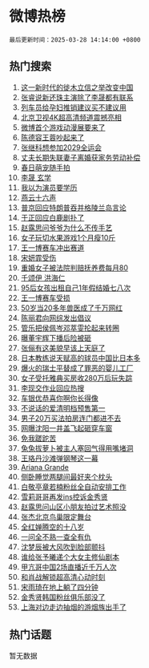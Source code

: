 # 微博热榜

`最后更新时间：2025-03-28 14:14:00 +0800`

## 热门搜索

1. [这一新时代的徙木立信之举改变中国](https://m.weibo.cn/search?containerid=100103type%3D1%26t%3D10%26q%3D%23%E8%BF%99%E4%B8%80%E6%96%B0%E6%97%B6%E4%BB%A3%E7%9A%84%E5%BE%99%E6%9C%A8%E7%AB%8B%E4%BF%A1%E4%B9%8B%E4%B8%BE%E6%94%B9%E5%8F%98%E4%B8%AD%E5%9B%BD%23&stream_entry_id=51&isnewpage=1&extparam=seat%3D1%26filter_type%3Drealtimehot%26stream_entry_id%3D51%26c_type%3D51%26q%3D%2523%25E8%25BF%2599%25E4%25B8%2580%25E6%2596%25B0%25E6%2597%25B6%25E4%25BB%25A3%25E7%259A%2584%25E5%25BE%2599%25E6%259C%25A8%25E7%25AB%258B%25E4%25BF%25A1%25E4%25B9%258B%25E4%25B8%25BE%25E6%2594%25B9%25E5%258F%2598%25E4%25B8%25AD%25E5%259B%25BD%2523%26cate%3D10103%26dgr%3D0%26pos%3D0%26display_time%3D1743142439%26pre_seqid%3D17431424393990316896591)
1. [张睿说新还珠主演除了李晟都有联系](https://m.weibo.cn/search?containerid=100103type%3D1%26t%3D10%26q%3D%23%E5%BC%A0%E7%9D%BF%E8%AF%B4%E6%96%B0%E8%BF%98%E7%8F%A0%E4%B8%BB%E6%BC%94%E9%99%A4%E4%BA%86%E6%9D%8E%E6%99%9F%E9%83%BD%E6%9C%89%E8%81%94%E7%B3%BB%23&stream_entry_id=31&isnewpage=1&extparam=seat%3D1%26band_rank%3D1%26stream_entry_id%3D31%26q%3D%2523%25E5%25BC%25A0%25E7%259D%25BF%25E8%25AF%25B4%25E6%2596%25B0%25E8%25BF%2598%25E7%258F%25A0%25E4%25B8%25BB%25E6%25BC%2594%25E9%2599%25A4%25E4%25BA%2586%25E6%259D%258E%25E6%2599%259F%25E9%2583%25BD%25E6%259C%2589%25E8%2581%2594%25E7%25B3%25BB%2523%26dgr%3D0%26pos%3D0%26filter_type%3Drealtimehot%26c_type%3D31%26flag%3D1%26realpos%3D1%26cate%3D5001%26lcate%3D5001%26display_time%3D1743142439%26pre_seqid%3D17431424393990316896591)
1. [列车员给孕妇推销建议买不建议用](https://m.weibo.cn/search?containerid=100103type%3D1%26t%3D10%26q%3D%23%E5%88%97%E8%BD%A6%E5%91%98%E7%BB%99%E5%AD%95%E5%A6%87%E6%8E%A8%E9%94%80%E5%BB%BA%E8%AE%AE%E4%B9%B0%E4%B8%8D%E5%BB%BA%E8%AE%AE%E7%94%A8%23&stream_entry_id=31&isnewpage=1&extparam=seat%3D1%26band_rank%3D2%26stream_entry_id%3D31%26q%3D%2523%25E5%2588%2597%25E8%25BD%25A6%25E5%2591%2598%25E7%25BB%2599%25E5%25AD%2595%25E5%25A6%2587%25E6%258E%25A8%25E9%2594%2580%25E5%25BB%25BA%25E8%25AE%25AE%25E4%25B9%25B0%25E4%25B8%258D%25E5%25BB%25BA%25E8%25AE%25AE%25E7%2594%25A8%2523%26dgr%3D0%26pos%3D1%26filter_type%3Drealtimehot%26c_type%3D31%26flag%3D1%26realpos%3D2%26cate%3D5001%26lcate%3D5001%26display_time%3D1743142439%26pre_seqid%3D17431424393990316896591)
1. [北京卫视4K超高清频道震撼亮相](https://m.weibo.cn/search?containerid=100103type%3D1%26t%3D10%26q%3D%23%E5%8C%97%E4%BA%AC%E5%8D%AB%E8%A7%864K%E8%B6%85%E9%AB%98%E6%B8%85%E9%A2%91%E9%81%93%E9%9C%87%E6%92%BC%E4%BA%AE%E7%9B%B8%23&stream_entry_id=31&isnewpage=1&extparam=seat%3D1%26band_rank%3D3%26stream_entry_id%3D31%26q%3D%2523%25E5%258C%2597%25E4%25BA%25AC%25E5%258D%25AB%25E8%25A7%25864K%25E8%25B6%2585%25E9%25AB%2598%25E6%25B8%2585%25E9%25A2%2591%25E9%2581%2593%25E9%259C%2587%25E6%2592%25BC%25E4%25BA%25AE%25E7%259B%25B8%2523%26dgr%3D0%26pos%3D2%26filter_type%3Drealtimehot%26c_type%3D31%26flag%3D1%26realpos%3D3%26cate%3D5001%26lcate%3D5001%26display_time%3D1743142439%26pre_seqid%3D17431424393990316896591)
1. [微博首个游戏动漫展要来了](https://m.weibo.cn/search?containerid=100103type%3D1%26t%3D10%26q%3D%23%E5%BE%AE%E5%8D%9A%E9%A6%96%E4%B8%AA%E6%B8%B8%E6%88%8F%E5%8A%A8%E6%BC%AB%E5%B1%95%E8%A6%81%E6%9D%A5%E4%BA%86%23&stream_entry_id=31&isnewpage=1&extparam=seat%3D1%26band_rank%3D4%26stream_entry_id%3D31%26is_ad_pos%3D1%26dgr%3D0%26pos%3D3%26filter_type%3Drealtimehot%26c_type%3D31%26q%3D%2523%25E5%25BE%25AE%25E5%258D%259A%25E9%25A6%2596%25E4%25B8%25AA%25E6%25B8%25B8%25E6%2588%258F%25E5%258A%25A8%25E6%25BC%25AB%25E5%25B1%2595%25E8%25A6%2581%25E6%259D%25A5%25E4%25BA%2586%2523%26adid%3D281486%26cate%3D5001%26lcate%3D5001%26display_time%3D1743142439%26pre_seqid%3D17431424393990316896591)
1. [陈德容王蓉吵起来了](https://m.weibo.cn/search?containerid=100103type%3D1%26t%3D10%26q%3D%23%E9%99%88%E5%BE%B7%E5%AE%B9%E7%8E%8B%E8%93%89%E5%90%B5%E8%B5%B7%E6%9D%A5%E4%BA%86%23&stream_entry_id=31&isnewpage=1&extparam=seat%3D1%26band_rank%3D4%26stream_entry_id%3D31%26q%3D%2523%25E9%2599%2588%25E5%25BE%25B7%25E5%25AE%25B9%25E7%258E%258B%25E8%2593%2589%25E5%2590%25B5%25E8%25B5%25B7%25E6%259D%25A5%25E4%25BA%2586%2523%26dgr%3D0%26pos%3D4%26filter_type%3Drealtimehot%26c_type%3D31%26flag%3D1%26realpos%3D4%26cate%3D5001%26lcate%3D5001%26display_time%3D1743142439%26pre_seqid%3D17431424393990316896591)
1. [张继科想参加2029全运会](https://m.weibo.cn/search?containerid=100103type%3D1%26t%3D10%26q%3D%23%E5%BC%A0%E7%BB%A7%E7%A7%91%E6%83%B3%E5%8F%82%E5%8A%A02029%E5%85%A8%E8%BF%90%E4%BC%9A%23&stream_entry_id=31&isnewpage=1&extparam=seat%3D1%26band_rank%3D5%26stream_entry_id%3D31%26q%3D%2523%25E5%25BC%25A0%25E7%25BB%25A7%25E7%25A7%2591%25E6%2583%25B3%25E5%258F%2582%25E5%258A%25A02029%25E5%2585%25A8%25E8%25BF%2590%25E4%25BC%259A%2523%26dgr%3D0%26pos%3D5%26filter_type%3Drealtimehot%26c_type%3D31%26flag%3D2%26realpos%3D5%26cate%3D5001%26lcate%3D5001%26display_time%3D1743142439%26pre_seqid%3D17431424393990316896591)
1. [丈夫长期失联妻子离婚获家务劳动补偿](https://m.weibo.cn/search?containerid=100103type%3D1%26t%3D10%26q%3D%23%E4%B8%88%E5%A4%AB%E9%95%BF%E6%9C%9F%E5%A4%B1%E8%81%94%E5%A6%BB%E5%AD%90%E7%A6%BB%E5%A9%9A%E8%8E%B7%E5%AE%B6%E5%8A%A1%E5%8A%B3%E5%8A%A8%E8%A1%A5%E5%81%BF%23&stream_entry_id=31&isnewpage=1&extparam=seat%3D1%26band_rank%3D6%26stream_entry_id%3D31%26q%3D%2523%25E4%25B8%2588%25E5%25A4%25AB%25E9%2595%25BF%25E6%259C%259F%25E5%25A4%25B1%25E8%2581%2594%25E5%25A6%25BB%25E5%25AD%2590%25E7%25A6%25BB%25E5%25A9%259A%25E8%258E%25B7%25E5%25AE%25B6%25E5%258A%25A1%25E5%258A%25B3%25E5%258A%25A8%25E8%25A1%25A5%25E5%2581%25BF%2523%26dgr%3D0%26pos%3D6%26filter_type%3Drealtimehot%26c_type%3D31%26flag%3D1%26realpos%3D6%26cate%3D5001%26lcate%3D5001%26display_time%3D1743142439%26pre_seqid%3D17431424393990316896591)
1. [春日萌宠随手拍](https://m.weibo.cn/search?containerid=100103type%3D1%26t%3D10%26q%3D%23%E6%98%A5%E6%97%A5%E8%90%8C%E5%AE%A0%E9%9A%8F%E6%89%8B%E6%8B%8D%23&stream_entry_id=31&isnewpage=1&extparam=seat%3D1%26band_rank%3D7%26stream_entry_id%3D31%26is_ad_pos%3D1%26dgr%3D0%26pos%3D7%26filter_type%3Drealtimehot%26c_type%3D31%26q%3D%2523%25E6%2598%25A5%25E6%2597%25A5%25E8%2590%258C%25E5%25AE%25A0%25E9%259A%258F%25E6%2589%258B%25E6%258B%258D%2523%26adid%3D281301%26cate%3D5001%26lcate%3D5001%26display_time%3D1743142439%26pre_seqid%3D17431424393990316896591)
1. [李晟 玄学](https://m.weibo.cn/search?containerid=100103type%3D1%26t%3D10%26q%3D%E6%9D%8E%E6%99%9F+%E7%8E%84%E5%AD%A6&stream_entry_id=31&isnewpage=1&extparam=seat%3D1%26band_rank%3D7%26stream_entry_id%3D31%26q%3D%25E6%259D%258E%25E6%2599%259F%2520%25E7%258E%2584%25E5%25AD%25A6%26dgr%3D0%26pos%3D8%26filter_type%3Drealtimehot%26c_type%3D31%26flag%3D2%26realpos%3D7%26cate%3D5001%26lcate%3D5001%26display_time%3D1743142439%26pre_seqid%3D17431424393990316896591)
1. [我以为演员要学历](https://m.weibo.cn/search?containerid=100103type%3D1%26t%3D10%26q%3D%23%E6%88%91%E4%BB%A5%E4%B8%BA%E6%BC%94%E5%91%98%E8%A6%81%E5%AD%A6%E5%8E%86%23&stream_entry_id=31&isnewpage=1&extparam=seat%3D1%26band_rank%3D8%26stream_entry_id%3D31%26q%3D%2523%25E6%2588%2591%25E4%25BB%25A5%25E4%25B8%25BA%25E6%25BC%2594%25E5%2591%2598%25E8%25A6%2581%25E5%25AD%25A6%25E5%258E%2586%2523%26dgr%3D0%26pos%3D9%26filter_type%3Drealtimehot%26c_type%3D31%26flag%3D0%26realpos%3D8%26cate%3D5001%26lcate%3D5001%26display_time%3D1743142439%26pre_seqid%3D17431424393990316896591)
1. [燕云十六声](https://m.weibo.cn/search?containerid=100103type%3D1%26t%3D10%26q%3D%E7%87%95%E4%BA%91%E5%8D%81%E5%85%AD%E5%A3%B0&stream_entry_id=31&isnewpage=1&extparam=seat%3D1%26band_rank%3D9%26stream_entry_id%3D31%26q%3D%25E7%2587%2595%25E4%25BA%2591%25E5%258D%2581%25E5%2585%25AD%25E5%25A3%25B0%26dgr%3D0%26pos%3D10%26filter_type%3Drealtimehot%26c_type%3D31%26flag%3D0%26realpos%3D9%26cate%3D5001%26lcate%3D5001%26display_time%3D1743142439%26pre_seqid%3D17431424393990316896591)
1. [普京回应特朗普吞并格陵兰岛言论](https://m.weibo.cn/search?containerid=100103type%3D1%26t%3D10%26q%3D%23%E6%99%AE%E4%BA%AC%E5%9B%9E%E5%BA%94%E7%89%B9%E6%9C%97%E6%99%AE%E5%90%9E%E5%B9%B6%E6%A0%BC%E9%99%B5%E5%85%B0%E5%B2%9B%E8%A8%80%E8%AE%BA%23&stream_entry_id=31&isnewpage=1&extparam=seat%3D1%26band_rank%3D10%26stream_entry_id%3D31%26q%3D%2523%25E6%2599%25AE%25E4%25BA%25AC%25E5%259B%259E%25E5%25BA%2594%25E7%2589%25B9%25E6%259C%2597%25E6%2599%25AE%25E5%2590%259E%25E5%25B9%25B6%25E6%25A0%25BC%25E9%2599%25B5%25E5%2585%25B0%25E5%25B2%259B%25E8%25A8%2580%25E8%25AE%25BA%2523%26dgr%3D0%26pos%3D11%26filter_type%3Drealtimehot%26c_type%3D31%26flag%3D0%26realpos%3D10%26cate%3D5001%26lcate%3D5001%26display_time%3D1743142439%26pre_seqid%3D17431424393990316896591)
1. [于正回应白鹿剧扑了](https://m.weibo.cn/search?containerid=100103type%3D1%26t%3D10%26q%3D%23%E4%BA%8E%E6%AD%A3%E5%9B%9E%E5%BA%94%E7%99%BD%E9%B9%BF%E5%89%A7%E6%89%91%E4%BA%86%23&stream_entry_id=31&isnewpage=1&extparam=seat%3D1%26band_rank%3D11%26stream_entry_id%3D31%26q%3D%2523%25E4%25BA%258E%25E6%25AD%25A3%25E5%259B%259E%25E5%25BA%2594%25E7%2599%25BD%25E9%25B9%25BF%25E5%2589%25A7%25E6%2589%2591%25E4%25BA%2586%2523%26dgr%3D0%26pos%3D12%26filter_type%3Drealtimehot%26c_type%3D31%26flag%3D1%26realpos%3D11%26cate%3D5001%26lcate%3D5001%26display_time%3D1743142439%26pre_seqid%3D17431424393990316896591)
1. [赵露思问爷爷为什么不传手艺](https://m.weibo.cn/search?containerid=100103type%3D1%26t%3D10%26q%3D%23%E8%B5%B5%E9%9C%B2%E6%80%9D%E9%97%AE%E7%88%B7%E7%88%B7%E4%B8%BA%E4%BB%80%E4%B9%88%E4%B8%8D%E4%BC%A0%E6%89%8B%E8%89%BA%23&stream_entry_id=31&isnewpage=1&extparam=seat%3D1%26band_rank%3D12%26stream_entry_id%3D31%26q%3D%2523%25E8%25B5%25B5%25E9%259C%25B2%25E6%2580%259D%25E9%2597%25AE%25E7%2588%25B7%25E7%2588%25B7%25E4%25B8%25BA%25E4%25BB%2580%25E4%25B9%2588%25E4%25B8%258D%25E4%25BC%25A0%25E6%2589%258B%25E8%2589%25BA%2523%26dgr%3D0%26pos%3D13%26filter_type%3Drealtimehot%26c_type%3D31%26flag%3D1%26realpos%3D12%26cate%3D5001%26lcate%3D5001%26display_time%3D1743142439%26pre_seqid%3D17431424393990316896591)
1. [女子玩切水果游戏1个月瘦10斤](https://m.weibo.cn/search?containerid=100103type%3D1%26t%3D10%26q%3D%23%E5%A5%B3%E5%AD%90%E7%8E%A9%E5%88%87%E6%B0%B4%E6%9E%9C%E6%B8%B8%E6%88%8F1%E4%B8%AA%E6%9C%88%E7%98%A610%E6%96%A4%23&stream_entry_id=31&isnewpage=1&extparam=seat%3D1%26band_rank%3D13%26stream_entry_id%3D31%26q%3D%2523%25E5%25A5%25B3%25E5%25AD%2590%25E7%258E%25A9%25E5%2588%2587%25E6%25B0%25B4%25E6%259E%259C%25E6%25B8%25B8%25E6%2588%258F1%25E4%25B8%25AA%25E6%259C%2588%25E7%2598%25A610%25E6%2596%25A4%2523%26dgr%3D0%26pos%3D14%26filter_type%3Drealtimehot%26c_type%3D31%26flag%3D0%26realpos%3D13%26cate%3D5001%26lcate%3D5001%26display_time%3D1743142439%26pre_seqid%3D17431424393990316896591)
1. [王一博赛车冲出赛道](https://m.weibo.cn/search?containerid=100103type%3D1%26t%3D10%26q%3D%E7%8E%8B%E4%B8%80%E5%8D%9A%E8%B5%9B%E8%BD%A6%E5%86%B2%E5%87%BA%E8%B5%9B%E9%81%93&stream_entry_id=31&isnewpage=1&extparam=seat%3D1%26band_rank%3D14%26stream_entry_id%3D31%26q%3D%25E7%258E%258B%25E4%25B8%2580%25E5%258D%259A%25E8%25B5%259B%25E8%25BD%25A6%25E5%2586%25B2%25E5%2587%25BA%25E8%25B5%259B%25E9%2581%2593%26dgr%3D0%26pos%3D15%26filter_type%3Drealtimehot%26c_type%3D31%26flag%3D1%26realpos%3D14%26cate%3D5001%26lcate%3D5001%26display_time%3D1743142439%26pre_seqid%3D17431424393990316896591)
1. [宋妍霏受伤](https://m.weibo.cn/search?containerid=100103type%3D1%26t%3D10%26q%3D%E5%AE%8B%E5%A6%8D%E9%9C%8F%E5%8F%97%E4%BC%A4&stream_entry_id=31&isnewpage=1&extparam=seat%3D1%26band_rank%3D15%26stream_entry_id%3D31%26q%3D%25E5%25AE%258B%25E5%25A6%258D%25E9%259C%258F%25E5%258F%2597%25E4%25BC%25A4%26dgr%3D0%26pos%3D16%26filter_type%3Drealtimehot%26c_type%3D31%26flag%3D1%26realpos%3D15%26cate%3D5001%26lcate%3D5001%26display_time%3D1743142439%26pre_seqid%3D17431424393990316896591)
1. [重婚女子被法院判赔抚养费每月80](https://m.weibo.cn/search?containerid=100103type%3D1%26t%3D10%26q%3D%23%E9%87%8D%E5%A9%9A%E5%A5%B3%E5%AD%90%E8%A2%AB%E6%B3%95%E9%99%A2%E5%88%A4%E8%B5%94%E6%8A%9A%E5%85%BB%E8%B4%B9%E6%AF%8F%E6%9C%8880%23&stream_entry_id=31&isnewpage=1&extparam=seat%3D1%26band_rank%3D16%26stream_entry_id%3D31%26q%3D%2523%25E9%2587%258D%25E5%25A9%259A%25E5%25A5%25B3%25E5%25AD%2590%25E8%25A2%25AB%25E6%25B3%2595%25E9%2599%25A2%25E5%2588%25A4%25E8%25B5%2594%25E6%258A%259A%25E5%2585%25BB%25E8%25B4%25B9%25E6%25AF%258F%25E6%259C%258880%2523%26dgr%3D0%26pos%3D17%26filter_type%3Drealtimehot%26c_type%3D31%26flag%3D1%26realpos%3D16%26cate%3D5001%26lcate%3D5001%26display_time%3D1743142439%26pre_seqid%3D17431424393990316896591)
1. [千颂伊 洪海仁](https://m.weibo.cn/search?containerid=100103type%3D1%26t%3D10%26q%3D%E5%8D%83%E9%A2%82%E4%BC%8A+%E6%B4%AA%E6%B5%B7%E4%BB%81&stream_entry_id=31&isnewpage=1&extparam=seat%3D1%26band_rank%3D17%26stream_entry_id%3D31%26q%3D%25E5%258D%2583%25E9%25A2%2582%25E4%25BC%258A%2520%25E6%25B4%25AA%25E6%25B5%25B7%25E4%25BB%2581%26dgr%3D0%26pos%3D18%26filter_type%3Drealtimehot%26c_type%3D31%26flag%3D2%26realpos%3D17%26cate%3D5001%26lcate%3D5001%26display_time%3D1743142439%26pre_seqid%3D17431424393990316896591)
1. [95后女孩出租自己1年假结婚七八次](https://m.weibo.cn/search?containerid=100103type%3D1%26t%3D10%26q%3D%2395%E5%90%8E%E5%A5%B3%E5%AD%A9%E5%87%BA%E7%A7%9F%E8%87%AA%E5%B7%B11%E5%B9%B4%E5%81%87%E7%BB%93%E5%A9%9A%E4%B8%83%E5%85%AB%E6%AC%A1%23&stream_entry_id=31&isnewpage=1&extparam=seat%3D1%26band_rank%3D18%26stream_entry_id%3D31%26q%3D%252395%25E5%2590%258E%25E5%25A5%25B3%25E5%25AD%25A9%25E5%2587%25BA%25E7%25A7%259F%25E8%2587%25AA%25E5%25B7%25B11%25E5%25B9%25B4%25E5%2581%2587%25E7%25BB%2593%25E5%25A9%259A%25E4%25B8%2583%25E5%2585%25AB%25E6%25AC%25A1%2523%26dgr%3D0%26pos%3D19%26filter_type%3Drealtimehot%26c_type%3D31%26flag%3D1%26realpos%3D18%26cate%3D5001%26lcate%3D5001%26display_time%3D1743142439%26pre_seqid%3D17431424393990316896591)
1. [王一博赛车受损](https://m.weibo.cn/search?containerid=100103type%3D1%26t%3D10%26q%3D%23%E7%8E%8B%E4%B8%80%E5%8D%9A%E8%B5%9B%E8%BD%A6%E5%8F%97%E6%8D%9F%23&stream_entry_id=31&isnewpage=1&extparam=seat%3D1%26band_rank%3D19%26stream_entry_id%3D31%26q%3D%2523%25E7%258E%258B%25E4%25B8%2580%25E5%258D%259A%25E8%25B5%259B%25E8%25BD%25A6%25E5%258F%2597%25E6%258D%259F%2523%26dgr%3D0%26pos%3D20%26filter_type%3Drealtimehot%26c_type%3D31%26flag%3D1%26realpos%3D19%26cate%3D5001%26lcate%3D5001%26display_time%3D1743142439%26pre_seqid%3D17431424393990316896591)
1. [50岁当20多年兽医成了千万网红](https://m.weibo.cn/search?containerid=100103type%3D1%26t%3D10%26q%3D%2350%E5%B2%81%E5%BD%9320%E5%A4%9A%E5%B9%B4%E5%85%BD%E5%8C%BB%E6%88%90%E4%BA%86%E5%8D%83%E4%B8%87%E7%BD%91%E7%BA%A2%23&stream_entry_id=31&isnewpage=1&extparam=seat%3D1%26band_rank%3D20%26stream_entry_id%3D31%26q%3D%252350%25E5%25B2%2581%25E5%25BD%259320%25E5%25A4%259A%25E5%25B9%25B4%25E5%2585%25BD%25E5%258C%25BB%25E6%2588%2590%25E4%25BA%2586%25E5%258D%2583%25E4%25B8%2587%25E7%25BD%2591%25E7%25BA%25A2%2523%26dgr%3D0%26pos%3D21%26filter_type%3Drealtimehot%26c_type%3D31%26flag%3D1%26realpos%3D20%26cate%3D5001%26lcate%3D5001%26display_time%3D1743142439%26pre_seqid%3D17431424393990316896591)
1. [陈丽君向网综发出倡议](https://m.weibo.cn/search?containerid=100103type%3D1%26t%3D10%26q%3D%23%E9%99%88%E4%B8%BD%E5%90%9B%E5%90%91%E7%BD%91%E7%BB%BC%E5%8F%91%E5%87%BA%E5%80%A1%E8%AE%AE%23&stream_entry_id=31&isnewpage=1&extparam=seat%3D1%26band_rank%3D21%26stream_entry_id%3D31%26q%3D%2523%25E9%2599%2588%25E4%25B8%25BD%25E5%2590%259B%25E5%2590%2591%25E7%25BD%2591%25E7%25BB%25BC%25E5%258F%2591%25E5%2587%25BA%25E5%2580%25A1%25E8%25AE%25AE%2523%26dgr%3D0%26pos%3D22%26filter_type%3Drealtimehot%26c_type%3D31%26flag%3D1%26realpos%3D21%26cate%3D5001%26lcate%3D5001%26display_time%3D1743142439%26pre_seqid%3D17431424393990316896591)
1. [管乐把侯佩岑邓萃雯抡起来转圈](https://m.weibo.cn/search?containerid=100103type%3D1%26t%3D10%26q%3D%23%E7%AE%A1%E4%B9%90%E6%8A%8A%E4%BE%AF%E4%BD%A9%E5%B2%91%E9%82%93%E8%90%83%E9%9B%AF%E6%8A%A1%E8%B5%B7%E6%9D%A5%E8%BD%AC%E5%9C%88%23&stream_entry_id=31&isnewpage=1&extparam=seat%3D1%26band_rank%3D22%26stream_entry_id%3D31%26q%3D%2523%25E7%25AE%25A1%25E4%25B9%2590%25E6%258A%258A%25E4%25BE%25AF%25E4%25BD%25A9%25E5%25B2%2591%25E9%2582%2593%25E8%2590%2583%25E9%259B%25AF%25E6%258A%25A1%25E8%25B5%25B7%25E6%259D%25A5%25E8%25BD%25AC%25E5%259C%2588%2523%26dgr%3D0%26pos%3D23%26filter_type%3Drealtimehot%26c_type%3D31%26flag%3D1%26realpos%3D22%26cate%3D5001%26lcate%3D5001%26display_time%3D1743142439%26pre_seqid%3D17431424393990316896591)
1. [曝董宇辉下播后险被砸](https://m.weibo.cn/search?containerid=100103type%3D1%26t%3D10%26q%3D%23%E6%9B%9D%E8%91%A3%E5%AE%87%E8%BE%89%E4%B8%8B%E6%92%AD%E5%90%8E%E9%99%A9%E8%A2%AB%E7%A0%B8%23&stream_entry_id=31&isnewpage=1&extparam=seat%3D1%26band_rank%3D23%26stream_entry_id%3D31%26q%3D%2523%25E6%259B%259D%25E8%2591%25A3%25E5%25AE%2587%25E8%25BE%2589%25E4%25B8%258B%25E6%2592%25AD%25E5%2590%258E%25E9%2599%25A9%25E8%25A2%25AB%25E7%25A0%25B8%2523%26dgr%3D0%26pos%3D24%26filter_type%3Drealtimehot%26c_type%3D31%26flag%3D2%26realpos%3D23%26cate%3D5001%26lcate%3D5001%26display_time%3D1743142439%26pre_seqid%3D17431424393990316896591)
1. [张俪有这美貌早该上天庭了](https://m.weibo.cn/search?containerid=100103type%3D1%26t%3D10%26q%3D%E5%BC%A0%E4%BF%AA%E6%9C%89%E8%BF%99%E7%BE%8E%E8%B2%8C%E6%97%A9%E8%AF%A5%E4%B8%8A%E5%A4%A9%E5%BA%AD%E4%BA%86&stream_entry_id=31&isnewpage=1&extparam=seat%3D1%26band_rank%3D24%26stream_entry_id%3D31%26q%3D%25E5%25BC%25A0%25E4%25BF%25AA%25E6%259C%2589%25E8%25BF%2599%25E7%25BE%258E%25E8%25B2%258C%25E6%2597%25A9%25E8%25AF%25A5%25E4%25B8%258A%25E5%25A4%25A9%25E5%25BA%25AD%25E4%25BA%2586%26dgr%3D0%26pos%3D25%26filter_type%3Drealtimehot%26c_type%3D31%26flag%3D1%26realpos%3D24%26cate%3D5001%26lcate%3D5001%26display_time%3D1743142439%26pre_seqid%3D17431424393990316896591)
1. [日本教练说天赋高的球员中国比日本多](https://m.weibo.cn/search?containerid=100103type%3D1%26t%3D10%26q%3D%23%E6%97%A5%E6%9C%AC%E6%95%99%E7%BB%83%E8%AF%B4%E5%A4%A9%E8%B5%8B%E9%AB%98%E7%9A%84%E7%90%83%E5%91%98%E4%B8%AD%E5%9B%BD%E6%AF%94%E6%97%A5%E6%9C%AC%E5%A4%9A%23&stream_entry_id=31&isnewpage=1&extparam=seat%3D1%26band_rank%3D25%26stream_entry_id%3D31%26q%3D%2523%25E6%2597%25A5%25E6%259C%25AC%25E6%2595%2599%25E7%25BB%2583%25E8%25AF%25B4%25E5%25A4%25A9%25E8%25B5%258B%25E9%25AB%2598%25E7%259A%2584%25E7%2590%2583%25E5%2591%2598%25E4%25B8%25AD%25E5%259B%25BD%25E6%25AF%2594%25E6%2597%25A5%25E6%259C%25AC%25E5%25A4%259A%2523%26dgr%3D0%26pos%3D26%26filter_type%3Drealtimehot%26c_type%3D31%26flag%3D1%26realpos%3D25%26cate%3D5001%26lcate%3D5001%26display_time%3D1743142439%26pre_seqid%3D17431424393990316896591)
1. [爆火的瑞士平替成了罪恶的婴儿工厂](https://m.weibo.cn/search?containerid=100103type%3D1%26t%3D10%26q%3D%23%E7%88%86%E7%81%AB%E7%9A%84%E7%91%9E%E5%A3%AB%E5%B9%B3%E6%9B%BF%E6%88%90%E4%BA%86%E7%BD%AA%E6%81%B6%E7%9A%84%E5%A9%B4%E5%84%BF%E5%B7%A5%E5%8E%82%23&stream_entry_id=31&isnewpage=1&extparam=seat%3D1%26band_rank%3D26%26stream_entry_id%3D31%26q%3D%2523%25E7%2588%2586%25E7%2581%25AB%25E7%259A%2584%25E7%2591%259E%25E5%25A3%25AB%25E5%25B9%25B3%25E6%259B%25BF%25E6%2588%2590%25E4%25BA%2586%25E7%25BD%25AA%25E6%2581%25B6%25E7%259A%2584%25E5%25A9%25B4%25E5%2584%25BF%25E5%25B7%25A5%25E5%258E%2582%2523%26dgr%3D0%26pos%3D27%26filter_type%3Drealtimehot%26c_type%3D31%26flag%3D0%26realpos%3D26%26cate%3D5001%26lcate%3D5001%26display_time%3D1743142439%26pre_seqid%3D17431424393990316896591)
1. [女子受托雅典买房收280万后玩失踪](https://m.weibo.cn/search?containerid=100103type%3D1%26t%3D10%26q%3D%23%E5%A5%B3%E5%AD%90%E5%8F%97%E6%89%98%E9%9B%85%E5%85%B8%E4%B9%B0%E6%88%BF%E6%94%B6280%E4%B8%87%E5%90%8E%E7%8E%A9%E5%A4%B1%E8%B8%AA%23&stream_entry_id=31&isnewpage=1&extparam=seat%3D1%26band_rank%3D27%26stream_entry_id%3D31%26q%3D%2523%25E5%25A5%25B3%25E5%25AD%2590%25E5%258F%2597%25E6%2589%2598%25E9%259B%2585%25E5%2585%25B8%25E4%25B9%25B0%25E6%2588%25BF%25E6%2594%25B6280%25E4%25B8%2587%25E5%2590%258E%25E7%258E%25A9%25E5%25A4%25B1%25E8%25B8%25AA%2523%26dgr%3D0%26pos%3D28%26filter_type%3Drealtimehot%26c_type%3D31%26flag%3D1%26realpos%3D27%26cate%3D5001%26lcate%3D5001%26display_time%3D1743142439%26pre_seqid%3D17431424393990316896591)
1. [李现交作业回应热搜](https://m.weibo.cn/search?containerid=100103type%3D1%26t%3D10%26q%3D%23%E6%9D%8E%E7%8E%B0%E4%BA%A4%E4%BD%9C%E4%B8%9A%E5%9B%9E%E5%BA%94%E7%83%AD%E6%90%9C%23&stream_entry_id=31&isnewpage=1&extparam=seat%3D1%26band_rank%3D28%26stream_entry_id%3D31%26q%3D%2523%25E6%259D%258E%25E7%258E%25B0%25E4%25BA%25A4%25E4%25BD%259C%25E4%25B8%259A%25E5%259B%259E%25E5%25BA%2594%25E7%2583%25AD%25E6%2590%259C%2523%26dgr%3D0%26pos%3D29%26filter_type%3Drealtimehot%26c_type%3D31%26flag%3D1%26realpos%3D28%26cate%3D5001%26lcate%3D5001%26display_time%3D1743142439%26pre_seqid%3D17431424393990316896591)
1. [车银优恭喜你啊你长得像](https://m.weibo.cn/search?containerid=100103type%3D1%26t%3D10%26q%3D%E8%BD%A6%E9%93%B6%E4%BC%98%E6%81%AD%E5%96%9C%E4%BD%A0%E5%95%8A%E4%BD%A0%E9%95%BF%E5%BE%97%E5%83%8F&stream_entry_id=31&isnewpage=1&extparam=seat%3D1%26band_rank%3D29%26stream_entry_id%3D31%26q%3D%25E8%25BD%25A6%25E9%2593%25B6%25E4%25BC%2598%25E6%2581%25AD%25E5%2596%259C%25E4%25BD%25A0%25E5%2595%258A%25E4%25BD%25A0%25E9%2595%25BF%25E5%25BE%2597%25E5%2583%258F%26dgr%3D0%26pos%3D30%26filter_type%3Drealtimehot%26c_type%3D31%26flag%3D1%26realpos%3D29%26cate%3D5001%26lcate%3D5001%26display_time%3D1743142439%26pre_seqid%3D17431424393990316896591)
1. [不说话的爱清明档预售第一](https://m.weibo.cn/search?containerid=100103type%3D1%26t%3D10%26q%3D%23%E4%B8%8D%E8%AF%B4%E8%AF%9D%E7%9A%84%E7%88%B1%E6%B8%85%E6%98%8E%E6%A1%A3%E9%A2%84%E5%94%AE%E7%AC%AC%E4%B8%80%23&stream_entry_id=31&isnewpage=1&extparam=seat%3D1%26band_rank%3D30%26stream_entry_id%3D31%26q%3D%2523%25E4%25B8%258D%25E8%25AF%25B4%25E8%25AF%259D%25E7%259A%2584%25E7%2588%25B1%25E6%25B8%2585%25E6%2598%258E%25E6%25A1%25A3%25E9%25A2%2584%25E5%2594%25AE%25E7%25AC%25AC%25E4%25B8%2580%2523%26dgr%3D0%26pos%3D31%26filter_type%3Drealtimehot%26c_type%3D31%26flag%3D1%26realpos%3D30%26cate%3D5001%26lcate%3D5001%26display_time%3D1743142439%26pre_seqid%3D17431424393990316896591)
1. [男子20万买法拍房连门都进不去](https://m.weibo.cn/search?containerid=100103type%3D1%26t%3D10%26q%3D%23%E7%94%B7%E5%AD%9020%E4%B8%87%E4%B9%B0%E6%B3%95%E6%8B%8D%E6%88%BF%E8%BF%9E%E9%97%A8%E9%83%BD%E8%BF%9B%E4%B8%8D%E5%8E%BB%23&stream_entry_id=31&isnewpage=1&extparam=seat%3D1%26band_rank%3D31%26stream_entry_id%3D31%26q%3D%2523%25E7%2594%25B7%25E5%25AD%259020%25E4%25B8%2587%25E4%25B9%25B0%25E6%25B3%2595%25E6%258B%258D%25E6%2588%25BF%25E8%25BF%259E%25E9%2597%25A8%25E9%2583%25BD%25E8%25BF%259B%25E4%25B8%258D%25E5%258E%25BB%2523%26dgr%3D0%26pos%3D32%26filter_type%3Drealtimehot%26c_type%3D31%26flag%3D1%26realpos%3D31%26cate%3D5001%26lcate%3D5001%26display_time%3D1743142439%26pre_seqid%3D17431424393990316896591)
1. [网曝沈阳一井盖飞起砸穿车窗](https://m.weibo.cn/search?containerid=100103type%3D1%26t%3D10%26q%3D%23%E7%BD%91%E6%9B%9D%E6%B2%88%E9%98%B3%E4%B8%80%E4%BA%95%E7%9B%96%E9%A3%9E%E8%B5%B7%E7%A0%B8%E7%A9%BF%E8%BD%A6%E7%AA%97%23&stream_entry_id=31&isnewpage=1&extparam=seat%3D1%26band_rank%3D32%26stream_entry_id%3D31%26q%3D%2523%25E7%25BD%2591%25E6%259B%259D%25E6%25B2%2588%25E9%2598%25B3%25E4%25B8%2580%25E4%25BA%2595%25E7%259B%2596%25E9%25A3%259E%25E8%25B5%25B7%25E7%25A0%25B8%25E7%25A9%25BF%25E8%25BD%25A6%25E7%25AA%2597%2523%26dgr%3D0%26pos%3D33%26filter_type%3Drealtimehot%26c_type%3D31%26flag%3D1%26realpos%3D32%26cate%3D5001%26lcate%3D5001%26display_time%3D1743142439%26pre_seqid%3D17431424393990316896591)
1. [免我蹉跎苦](https://m.weibo.cn/search?containerid=100103type%3D1%26t%3D10%26q%3D%E5%85%8D%E6%88%91%E8%B9%89%E8%B7%8E%E8%8B%A6&stream_entry_id=31&isnewpage=1&extparam=seat%3D1%26band_rank%3D33%26stream_entry_id%3D31%26q%3D%25E5%2585%258D%25E6%2588%2591%25E8%25B9%2589%25E8%25B7%258E%25E8%258B%25A6%26dgr%3D0%26pos%3D34%26filter_type%3Drealtimehot%26c_type%3D31%26flag%3D1%26realpos%3D33%26cate%3D5001%26lcate%3D5001%26display_time%3D1743142439%26pre_seqid%3D17431424393990316896591)
1. [兔兔拔萝卜被主人塞回气得用嘴堵洞](https://m.weibo.cn/search?containerid=100103type%3D1%26t%3D10%26q%3D%23%E5%85%94%E5%85%94%E6%8B%94%E8%90%9D%E5%8D%9C%E8%A2%AB%E4%B8%BB%E4%BA%BA%E5%A1%9E%E5%9B%9E%E6%B0%94%E5%BE%97%E7%94%A8%E5%98%B4%E5%A0%B5%E6%B4%9E%23&stream_entry_id=31&isnewpage=1&extparam=seat%3D1%26band_rank%3D34%26stream_entry_id%3D31%26q%3D%2523%25E5%2585%2594%25E5%2585%2594%25E6%258B%2594%25E8%2590%259D%25E5%258D%259C%25E8%25A2%25AB%25E4%25B8%25BB%25E4%25BA%25BA%25E5%25A1%259E%25E5%259B%259E%25E6%25B0%2594%25E5%25BE%2597%25E7%2594%25A8%25E5%2598%25B4%25E5%25A0%25B5%25E6%25B4%259E%2523%26dgr%3D0%26pos%3D35%26filter_type%3Drealtimehot%26c_type%3D31%26flag%3D0%26realpos%3D34%26cate%3D5001%26lcate%3D5001%26display_time%3D1743142439%26pre_seqid%3D17431424393990316896591)
1. [王珞丹沙滩弹钢琴这一幕](https://m.weibo.cn/search?containerid=100103type%3D1%26t%3D10%26q%3D%E7%8E%8B%E7%8F%9E%E4%B8%B9%E6%B2%99%E6%BB%A9%E5%BC%B9%E9%92%A2%E7%90%B4%E8%BF%99%E4%B8%80%E5%B9%95&stream_entry_id=31&isnewpage=1&extparam=seat%3D1%26band_rank%3D35%26stream_entry_id%3D31%26q%3D%25E7%258E%258B%25E7%258F%259E%25E4%25B8%25B9%25E6%25B2%2599%25E6%25BB%25A9%25E5%25BC%25B9%25E9%2592%25A2%25E7%2590%25B4%25E8%25BF%2599%25E4%25B8%2580%25E5%25B9%2595%26dgr%3D0%26pos%3D36%26filter_type%3Drealtimehot%26c_type%3D31%26flag%3D1%26realpos%3D35%26cate%3D5001%26lcate%3D5001%26display_time%3D1743142439%26pre_seqid%3D17431424393990316896591)
1. [Ariana Grande](https://m.weibo.cn/search?containerid=100103type%3D1%26t%3D10%26q%3DAriana+Grande&stream_entry_id=31&isnewpage=1&extparam=seat%3D1%26band_rank%3D36%26stream_entry_id%3D31%26q%3DAriana%2520Grande%26dgr%3D0%26pos%3D37%26filter_type%3Drealtimehot%26c_type%3D31%26flag%3D1%26realpos%3D36%26cate%3D5001%26lcate%3D5001%26display_time%3D1743142439%26pre_seqid%3D17431424393990316896591)
1. [侧卧睡觉两腿间最好夹个枕头](https://m.weibo.cn/search?containerid=100103type%3D1%26t%3D10%26q%3D%23%E4%BE%A7%E5%8D%A7%E7%9D%A1%E8%A7%89%E4%B8%A4%E8%85%BF%E9%97%B4%E6%9C%80%E5%A5%BD%E5%A4%B9%E4%B8%AA%E6%9E%95%E5%A4%B4%23&stream_entry_id=31&isnewpage=1&extparam=seat%3D1%26band_rank%3D37%26stream_entry_id%3D31%26q%3D%2523%25E4%25BE%25A7%25E5%258D%25A7%25E7%259D%25A1%25E8%25A7%2589%25E4%25B8%25A4%25E8%2585%25BF%25E9%2597%25B4%25E6%259C%2580%25E5%25A5%25BD%25E5%25A4%25B9%25E4%25B8%25AA%25E6%259E%2595%25E5%25A4%25B4%2523%26dgr%3D0%26pos%3D38%26filter_type%3Drealtimehot%26c_type%3D31%26flag%3D0%26realpos%3D37%26cate%3D5001%26lcate%3D5001%26display_time%3D1743142439%26pre_seqid%3D17431424393990316896591)
1. [白敬亭章若楠粉丝全自动安排工作](https://m.weibo.cn/search?containerid=100103type%3D1%26t%3D10%26q%3D%23%E7%99%BD%E6%95%AC%E4%BA%AD%E7%AB%A0%E8%8B%A5%E6%A5%A0%E7%B2%89%E4%B8%9D%E5%85%A8%E8%87%AA%E5%8A%A8%E5%AE%89%E6%8E%92%E5%B7%A5%E4%BD%9C%23&stream_entry_id=31&isnewpage=1&extparam=seat%3D1%26band_rank%3D38%26stream_entry_id%3D31%26q%3D%2523%25E7%2599%25BD%25E6%2595%25AC%25E4%25BA%25AD%25E7%25AB%25A0%25E8%258B%25A5%25E6%25A5%25A0%25E7%25B2%2589%25E4%25B8%259D%25E5%2585%25A8%25E8%2587%25AA%25E5%258A%25A8%25E5%25AE%2589%25E6%258E%2592%25E5%25B7%25A5%25E4%25BD%259C%2523%26dgr%3D0%26pos%3D39%26filter_type%3Drealtimehot%26c_type%3D31%26flag%3D1%26realpos%3D38%26cate%3D5001%26lcate%3D5001%26display_time%3D1743142439%26pre_seqid%3D17431424393990316896591)
1. [雪莉哥哥再发ins控诉金秀贤](https://m.weibo.cn/search?containerid=100103type%3D1%26t%3D10%26q%3D%23%E9%9B%AA%E8%8E%89%E5%93%A5%E5%93%A5%E5%86%8D%E5%8F%91ins%E6%8E%A7%E8%AF%89%E9%87%91%E7%A7%80%E8%B4%A4%23&stream_entry_id=31&isnewpage=1&extparam=seat%3D1%26band_rank%3D39%26stream_entry_id%3D31%26q%3D%2523%25E9%259B%25AA%25E8%258E%2589%25E5%2593%25A5%25E5%2593%25A5%25E5%2586%258D%25E5%258F%2591ins%25E6%258E%25A7%25E8%25AF%2589%25E9%2587%2591%25E7%25A7%2580%25E8%25B4%25A4%2523%26dgr%3D0%26pos%3D40%26filter_type%3Drealtimehot%26c_type%3D31%26flag%3D0%26realpos%3D39%26cate%3D5001%26lcate%3D5001%26display_time%3D1743142439%26pre_seqid%3D17431424393990316896591)
1. [赵露思问山区小朋友拍过艺术照没](https://m.weibo.cn/search?containerid=100103type%3D1%26t%3D10%26q%3D%23%E8%B5%B5%E9%9C%B2%E6%80%9D%E9%97%AE%E5%B1%B1%E5%8C%BA%E5%B0%8F%E6%9C%8B%E5%8F%8B%E6%8B%8D%E8%BF%87%E8%89%BA%E6%9C%AF%E7%85%A7%E6%B2%A1%23&stream_entry_id=31&isnewpage=1&extparam=seat%3D1%26band_rank%3D40%26stream_entry_id%3D31%26q%3D%2523%25E8%25B5%25B5%25E9%259C%25B2%25E6%2580%259D%25E9%2597%25AE%25E5%25B1%25B1%25E5%258C%25BA%25E5%25B0%258F%25E6%259C%258B%25E5%258F%258B%25E6%258B%258D%25E8%25BF%2587%25E8%2589%25BA%25E6%259C%25AF%25E7%2585%25A7%25E6%25B2%25A1%2523%26dgr%3D0%26pos%3D41%26filter_type%3Drealtimehot%26c_type%3D31%26flag%3D0%26realpos%3D40%26cate%3D5001%26lcate%3D5001%26display_time%3D1743142439%26pre_seqid%3D17431424393990316896591)
1. [张杰北京鸟巢限定舞台](https://m.weibo.cn/search?containerid=100103type%3D1%26t%3D10%26q%3D%23%E5%BC%A0%E6%9D%B0%E5%8C%97%E4%BA%AC%E9%B8%9F%E5%B7%A2%E9%99%90%E5%AE%9A%E8%88%9E%E5%8F%B0%23&stream_entry_id=31&isnewpage=1&extparam=seat%3D1%26band_rank%3D41%26stream_entry_id%3D31%26q%3D%2523%25E5%25BC%25A0%25E6%259D%25B0%25E5%258C%2597%25E4%25BA%25AC%25E9%25B8%259F%25E5%25B7%25A2%25E9%2599%2590%25E5%25AE%259A%25E8%2588%259E%25E5%258F%25B0%2523%26dgr%3D0%26pos%3D42%26filter_type%3Drealtimehot%26c_type%3D31%26flag%3D1%26realpos%3D41%26cate%3D5001%26lcate%3D5001%26display_time%3D1743142439%26pre_seqid%3D17431424393990316896591)
1. [全红婵腾空的十八岁](https://m.weibo.cn/search?containerid=100103type%3D1%26t%3D10%26q%3D%23%E5%85%A8%E7%BA%A2%E5%A9%B5%E8%85%BE%E7%A9%BA%E7%9A%84%E5%8D%81%E5%85%AB%E5%B2%81%23&stream_entry_id=31&isnewpage=1&extparam=seat%3D1%26band_rank%3D42%26stream_entry_id%3D31%26q%3D%2523%25E5%2585%25A8%25E7%25BA%25A2%25E5%25A9%25B5%25E8%2585%25BE%25E7%25A9%25BA%25E7%259A%2584%25E5%258D%2581%25E5%2585%25AB%25E5%25B2%2581%2523%26dgr%3D0%26pos%3D43%26filter_type%3Drealtimehot%26c_type%3D31%26flag%3D1%26realpos%3D42%26cate%3D5001%26lcate%3D5001%26display_time%3D1743142439%26pre_seqid%3D17431424393990316896591)
1. [一问全不熟一查全有仇](https://m.weibo.cn/search?containerid=100103type%3D1%26t%3D10%26q%3D%E4%B8%80%E9%97%AE%E5%85%A8%E4%B8%8D%E7%86%9F%E4%B8%80%E6%9F%A5%E5%85%A8%E6%9C%89%E4%BB%87&stream_entry_id=31&isnewpage=1&extparam=seat%3D1%26band_rank%3D43%26stream_entry_id%3D31%26q%3D%25E4%25B8%2580%25E9%2597%25AE%25E5%2585%25A8%25E4%25B8%258D%25E7%2586%259F%25E4%25B8%2580%25E6%259F%25A5%25E5%2585%25A8%25E6%259C%2589%25E4%25BB%2587%26dgr%3D0%26pos%3D44%26filter_type%3Drealtimehot%26c_type%3D31%26flag%3D1%26realpos%3D43%26cate%3D5001%26lcate%3D5001%26display_time%3D1743142439%26pre_seqid%3D17431424393990316896591)
1. [沈梦辰被大风吹到脸部颤抖](https://m.weibo.cn/search?containerid=100103type%3D1%26t%3D10%26q%3D%E6%B2%88%E6%A2%A6%E8%BE%B0%E8%A2%AB%E5%A4%A7%E9%A3%8E%E5%90%B9%E5%88%B0%E8%84%B8%E9%83%A8%E9%A2%A4%E6%8A%96&stream_entry_id=31&isnewpage=1&extparam=seat%3D1%26band_rank%3D44%26stream_entry_id%3D31%26q%3D%25E6%25B2%2588%25E6%25A2%25A6%25E8%25BE%25B0%25E8%25A2%25AB%25E5%25A4%25A7%25E9%25A3%258E%25E5%2590%25B9%25E5%2588%25B0%25E8%2584%25B8%25E9%2583%25A8%25E9%25A2%25A4%25E6%258A%2596%26dgr%3D0%26pos%3D45%26filter_type%3Drealtimehot%26c_type%3D31%26flag%3D1%26realpos%3D44%26cate%3D5001%26lcate%3D5001%26display_time%3D1743142439%26pre_seqid%3D17431424393990316896591)
1. [谁给张予曦递个大女主修仙剧本](https://m.weibo.cn/search?containerid=100103type%3D1%26t%3D10%26q%3D%E8%B0%81%E7%BB%99%E5%BC%A0%E4%BA%88%E6%9B%A6%E9%80%92%E4%B8%AA%E5%A4%A7%E5%A5%B3%E4%B8%BB%E4%BF%AE%E4%BB%99%E5%89%A7%E6%9C%AC&stream_entry_id=31&isnewpage=1&extparam=seat%3D1%26band_rank%3D45%26stream_entry_id%3D31%26q%3D%25E8%25B0%2581%25E7%25BB%2599%25E5%25BC%25A0%25E4%25BA%2588%25E6%259B%25A6%25E9%2580%2592%25E4%25B8%25AA%25E5%25A4%25A7%25E5%25A5%25B3%25E4%25B8%25BB%25E4%25BF%25AE%25E4%25BB%2599%25E5%2589%25A7%25E6%259C%25AC%26dgr%3D0%26pos%3D46%26filter_type%3Drealtimehot%26c_type%3D31%26flag%3D1%26realpos%3D45%26cate%3D5001%26lcate%3D5001%26display_time%3D1743142439%26pre_seqid%3D17431424393990316896591)
1. [甲亢哥中国2场直播近千万人次](https://m.weibo.cn/search?containerid=100103type%3D1%26t%3D10%26q%3D%23%E7%94%B2%E4%BA%A2%E5%93%A5%E4%B8%AD%E5%9B%BD2%E5%9C%BA%E7%9B%B4%E6%92%AD%E8%BF%91%E5%8D%83%E4%B8%87%E4%BA%BA%E6%AC%A1%23&stream_entry_id=31&isnewpage=1&extparam=seat%3D1%26band_rank%3D46%26stream_entry_id%3D31%26q%3D%2523%25E7%2594%25B2%25E4%25BA%25A2%25E5%2593%25A5%25E4%25B8%25AD%25E5%259B%25BD2%25E5%259C%25BA%25E7%259B%25B4%25E6%2592%25AD%25E8%25BF%2591%25E5%258D%2583%25E4%25B8%2587%25E4%25BA%25BA%25E6%25AC%25A1%2523%26dgr%3D0%26pos%3D47%26filter_type%3Drealtimehot%26c_type%3D31%26flag%3D1%26realpos%3D46%26cate%3D5001%26lcate%3D5001%26display_time%3D1743142439%26pre_seqid%3D17431424393990316896591)
1. [和肖战解锁超高清心动时刻](https://m.weibo.cn/search?containerid=100103type%3D1%26t%3D10%26q%3D%23%E5%92%8C%E8%82%96%E6%88%98%E8%A7%A3%E9%94%81%E8%B6%85%E9%AB%98%E6%B8%85%E5%BF%83%E5%8A%A8%E6%97%B6%E5%88%BB%23&stream_entry_id=31&isnewpage=1&extparam=seat%3D1%26band_rank%3D47%26stream_entry_id%3D31%26q%3D%2523%25E5%2592%258C%25E8%2582%2596%25E6%2588%2598%25E8%25A7%25A3%25E9%2594%2581%25E8%25B6%2585%25E9%25AB%2598%25E6%25B8%2585%25E5%25BF%2583%25E5%258A%25A8%25E6%2597%25B6%25E5%2588%25BB%2523%26dgr%3D0%26pos%3D48%26filter_type%3Drealtimehot%26c_type%3D31%26flag%3D1%26realpos%3D47%26cate%3D5001%26lcate%3D5001%26display_time%3D1743142439%26pre_seqid%3D17431424393990316896591)
1. [宋雨琦在地上躺了四分钟](https://m.weibo.cn/search?containerid=100103type%3D1%26t%3D10%26q%3D%23%E5%AE%8B%E9%9B%A8%E7%90%A6%E5%9C%A8%E5%9C%B0%E4%B8%8A%E8%BA%BA%E4%BA%86%E5%9B%9B%E5%88%86%E9%92%9F%23&stream_entry_id=31&isnewpage=1&extparam=seat%3D1%26band_rank%3D48%26stream_entry_id%3D31%26q%3D%2523%25E5%25AE%258B%25E9%259B%25A8%25E7%2590%25A6%25E5%259C%25A8%25E5%259C%25B0%25E4%25B8%258A%25E8%25BA%25BA%25E4%25BA%2586%25E5%259B%259B%25E5%2588%2586%25E9%2592%259F%2523%26dgr%3D0%26pos%3D49%26filter_type%3Drealtimehot%26c_type%3D31%26flag%3D0%26realpos%3D48%26cate%3D5001%26lcate%3D5001%26display_time%3D1743142439%26pre_seqid%3D17431424393990316896591)
1. [金秀贤韩国粉丝俱乐部没了](https://m.weibo.cn/search?containerid=100103type%3D1%26t%3D10%26q%3D%23%E9%87%91%E7%A7%80%E8%B4%A4%E9%9F%A9%E5%9B%BD%E7%B2%89%E4%B8%9D%E4%BF%B1%E4%B9%90%E9%83%A8%E6%B2%A1%E4%BA%86%23&stream_entry_id=31&isnewpage=1&extparam=seat%3D1%26band_rank%3D49%26stream_entry_id%3D31%26q%3D%2523%25E9%2587%2591%25E7%25A7%2580%25E8%25B4%25A4%25E9%259F%25A9%25E5%259B%25BD%25E7%25B2%2589%25E4%25B8%259D%25E4%25BF%25B1%25E4%25B9%2590%25E9%2583%25A8%25E6%25B2%25A1%25E4%25BA%2586%2523%26dgr%3D0%26pos%3D50%26filter_type%3Drealtimehot%26c_type%3D31%26flag%3D1%26realpos%3D49%26cate%3D5001%26lcate%3D5001%26display_time%3D1743142439%26pre_seqid%3D17431424393990316896591)
1. [上海对边走边抽烟的游烟族出手了](https://m.weibo.cn/search?containerid=100103type%3D1%26t%3D10%26q%3D%23%E4%B8%8A%E6%B5%B7%E5%AF%B9%E8%BE%B9%E8%B5%B0%E8%BE%B9%E6%8A%BD%E7%83%9F%E7%9A%84%E6%B8%B8%E7%83%9F%E6%97%8F%E5%87%BA%E6%89%8B%E4%BA%86%23&stream_entry_id=31&isnewpage=1&extparam=seat%3D1%26band_rank%3D50%26stream_entry_id%3D31%26q%3D%2523%25E4%25B8%258A%25E6%25B5%25B7%25E5%25AF%25B9%25E8%25BE%25B9%25E8%25B5%25B0%25E8%25BE%25B9%25E6%258A%25BD%25E7%2583%259F%25E7%259A%2584%25E6%25B8%25B8%25E7%2583%259F%25E6%2597%258F%25E5%2587%25BA%25E6%2589%258B%25E4%25BA%2586%2523%26dgr%3D0%26pos%3D51%26filter_type%3Drealtimehot%26c_type%3D31%26flag%3D0%26realpos%3D50%26cate%3D5001%26lcate%3D5001%26display_time%3D1743142439%26pre_seqid%3D17431424393990316896591)

## 热门话题

暂无数据
